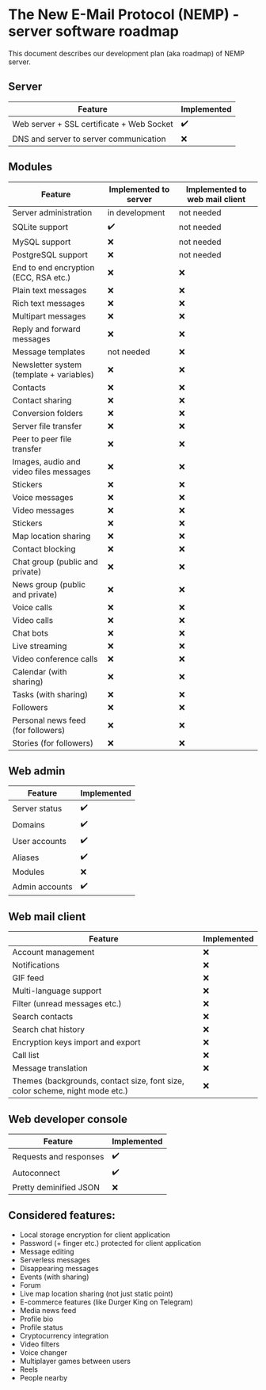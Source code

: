 # The New E-Mail Protocol (NEMP) - server software roadmap

This document describes our development plan (aka roadmap) of NEMP server.

## Server

|                   Feature                 |     Implemented    |
|-------------------------------------------|--------------------|
| Web server + SSL certificate + Web Socket | :heavy_check_mark: |
| DNS and server to server communication    |         :x:        |

## Modules

|                   Feature                 | Implemented to server | Implemented to web mail client |
|-------------------------------------------|-----------------------|--------------------------------|
| Server administration                     |     in development    |           not needed           |
| SQLite support                            |   :heavy_check_mark:  |           not needed           |
| MySQL support                             |          :x:          |           not needed           |
| PostgreSQL support                        |          :x:          |           not needed           |
| End to end encryption (ECC, RSA etc.)     |          :x:          |               :x:              |
| Plain text messages                       |          :x:          |               :x:              |
| Rich text messages                        |          :x:          |               :x:              |
| Multipart messages                        |          :x:          |               :x:              |
| Reply and forward messages                |          :x:          |               :x:              |
| Message templates                         |       not needed      |               :x:              |
| Newsletter system (template + variables)  |          :x:          |               :x:              |
| Contacts                                  |          :x:          |               :x:              |
| Contact sharing                           |          :x:          |               :x:              |
| Conversion folders                        |          :x:          |               :x:              |
| Server file transfer                      |          :x:          |               :x:              |
| Peer to peer file transfer                |          :x:          |               :x:              |
| Images, audio and video files messages    |          :x:          |               :x:              |
| Stickers                                  |          :x:          |               :x:              |
| Voice messages                            |          :x:          |               :x:              |
| Video messages                            |          :x:          |               :x:              |
| Stickers                                  |          :x:          |               :x:              |
| Map location sharing                      |          :x:          |               :x:              |
| Contact blocking                          |          :x:          |               :x:              |
| Chat group (public and private)           |          :x:          |               :x:              |
| News group (public and private)           |          :x:          |               :x:              |
| Voice calls                               |          :x:          |               :x:              |
| Video calls                               |          :x:          |               :x:              |
| Chat bots                                 |          :x:          |               :x:              |
| Live streaming                            |          :x:          |               :x:              |
| Video conference calls                    |          :x:          |               :x:              |
| Calendar (with sharing)                   |          :x:          |               :x:              |
| Tasks (with sharing)                      |          :x:          |               :x:              |
| Followers                                 |          :x:          |               :x:              |
| Personal news feed (for followers)        |          :x:          |               :x:              |
| Stories (for followers)                   |          :x:          |               :x:              |

## Web admin

|     Feature    |     Implemented    |
|----------------|--------------------|
| Server status  | :heavy_check_mark: |
| Domains        | :heavy_check_mark: |
| User accounts  | :heavy_check_mark: |
| Aliases        | :heavy_check_mark: |
| Modules        |         :x:        |
| Admin accounts | :heavy_check_mark: |

## Web mail client

|                                    Feature                                   |     Implemented    |
|------------------------------------------------------------------------------|--------------------|
| Account management                                                           |         :x:        |
| Notifications                                                                |         :x:        |
| GIF feed                                                                     |         :x:        |
| Multi-language support                                                       |         :x:        |
| Filter (unread messages etc.)                                                |         :x:        |
| Search contacts                                                              |         :x:        |
| Search chat history                                                          |         :x:        |
| Encryption keys import and export                                            |         :x:        |
| Call list                                                                    |         :x:        |
| Message translation                                                          |         :x:        |
| Themes (backgrounds, contact size, font size, color scheme, night mode etc.) |         :x:        |

## Web developer console

|         Feature        |     Implemented    |
|------------------------|--------------------|
| Requests and responses | :heavy_check_mark: |
| Autoconnect            | :heavy_check_mark: |
| Pretty deminified JSON |         :x:        |

## Considered features:

- Local storage encryption for client application
- Password (+ finger etc.) protected for client application
- Message editing
- Serverless messages
- Disappearing messages
- Events (with sharing)
- Forum
- Live map location sharing (not just static point)
- E-commerce features (like Durger King on Telegram)
- Media news feed
- Profile bio
- Profile status
- Cryptocurrency integration
- Video filters
- Voice changer
- Multiplayer games between users
- Reels
- People nearby
